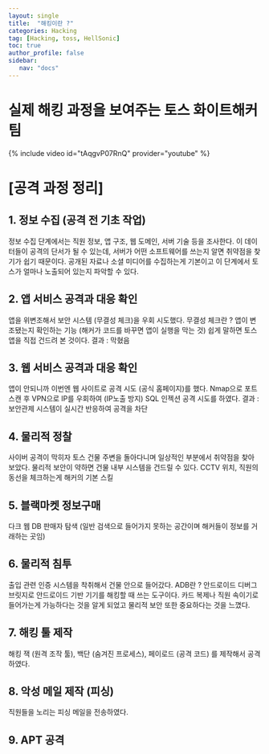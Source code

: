 ```yaml
---
layout: single
title:  "해킹이란 ?"
categories: Hacking
tag: [Hacking, toss, HellSonic]
toc: true
author_profile: false
sidebar:
   nav: "docs"
---
```


# 실제 해킹 과정을 보여주는 토스 화이트해커 팀

{% include video id="tAqgvP07RnQ" provider="youtube" %}


# [공격 과정 정리]

## 1. 정보 수집 (공격 전 기초 작업)
정보 수집 단계에서는 직원 정보, 앱 구조, 웹 도메인, 서버 기술 등을 조사한다.
이 데이터들이 공격의 단서가 될 수 있는데, 서버가 어떤 소프트웨어를 쓰는지 알면 취약점을 찾기가 쉽기 때문이다.
공개된 자료나 소셜 미디어를 수집하는게 기본이고 이 단계에서 토스가 얼마나 노출되어 있는지 파악할 수 있다.

## 2. 앱 서비스 공격과 대응 확인
앱을 위변조해서 보안 시스템 (무결성 체크)을 우회 시도했다.
무결성 체크란 ? 앱이 변조됐는지 확인하는 기능 (해커가 코드를 바꾸면 앱이 실행을 막는 것)
쉽게 말하면 토스 앱을 직접 건드려 본 것이다.
결과 : 막혔음

## 3. 웹 서비스 공격과 대응 확인
앱이 안되니까 이번엔 웹 사이트로 공격 시도 (공식 홈페이지)를 했다.
Nmap으로 포트 스캔 후 VPN으로 IP를 우회하여 (IP노출 방지) SQL 인젝션 공격 시도를 하였다.
결과 : 보안관제 시스템이 실시간 반응하여 공격을 차단 

## 4. 물리적 정찰
사이버 공격이 막히자 토스 건물 주변을 돌아다니며 일상적인 부분에서 취약점을 찾아 보았다.
물리적 보안이 약하면 건물 내부 시스템을 건드릴 수 있다.
CCTV 위치, 직원의 동선을 체크하는게 해커의 기본 스킬

## 5. 블랙마켓 정보구매
다크 웹 DB 판매자 탐색 (일반 검색으로 들어가지 못하는 공간이며 해커들이 정보를 거래하는 곳임)

## 6. 물리적 침투
출입 관련 인증 시스템을 착취해서 건물 안으로 들어갔다. ADB란 ? 안드로이드 디버그 브릿지로 안드로이드 기반 기기를 해킹할 때 쓰는 도구이다.
카드 복제나 직원 속이기로 들어가는게 가능하다는 것을 알게 되었고 물리적 보안 또한 중요하다는 것을 느꼈다.

## 7. 해킹 툴 제작
해킹 잭 (원격 조작 툴), 백단 (숨겨진 프로세스), 페이로드 (공격 코드) 를 제작해서 공격하였다.

## 8. 악성 메일 제작 (피싱)
직원들을 노리는 피싱 메일을 전송하였다.

## 9. APT 공격


